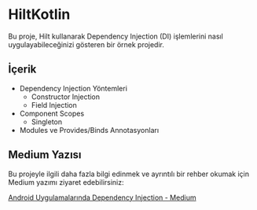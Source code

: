 # HiltKotlin

Bu proje, Hilt kullanarak Dependency Injection (DI) işlemlerini nasıl uygulayabileceğinizi gösteren bir örnek projedir. 

## İçerik

- Dependency Injection Yöntemleri
  - Constructor Injection
  - Field Injection
- Component Scopes
  - Singleton
- Modules ve Provides/Binds Annotasyonları

## Medium Yazısı

Bu projeyle ilgili daha fazla bilgi edinmek ve ayrıntılı bir rehber okumak için Medium yazımı ziyaret edebilirsiniz: 

[Android Uygulamalarında Dependency Injection - Medium](https://medium.com/@bengisusaahin/android-uygulamalarında-dependency-injection)

